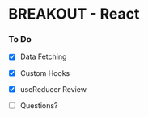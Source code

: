 # BREAKOUT - React

### To Do
* [x] Data Fetching
* [x] Custom Hooks
* [x] useReducer Review
* [ ] Questions?
























